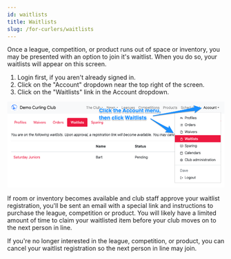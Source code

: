 ```yaml
---
id: waitlists
title: Waitlists
slug: /for-curlers/waitlists
---
```


Once a league, competition, or product runs out of space or inventory, you may be presented with an option to join it's waitlist.
When you do so, your waitlists will appear on this screen.

1. Login first, if you aren't already signed in.
2. Click on the "Account" dropdown near the top right of the screen.
3. Click on the "Waitlists" link in the Account dropdown.

![Waitlist Registrations](/img/docs/for-curlers/waitlists.png)

If room or inventory becomes available and club staff approve your waitlist registration, you'll be sent an email with a special link and instructions to purchase the league, competition or product.
You will likely have a limited amount of time to claim your waitlisted item before your club moves on to the next person in line.

If you're no longer interested in the league, competition, or product, you can cancel your waitlist registration so the next person in line may join.
